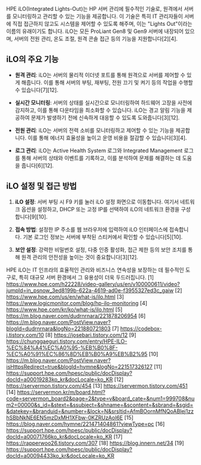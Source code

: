 HPE iLO(Integrated Lights-Out)는 HP 서버 관리에 필수적인 기술로, 원격에서 서버를 모니터링하고 관리할 수 있는 기능을 제공합니다. 이 기술은 특히 IT 관리자들이 서버에 직접 접근하지 않고도 시스템을 제어할 수 있도록 해주며, 이는 "Lights Out"이라는 이름의 유래이기도 합니다. iLO는 모든 ProLiant Gen8 및 Gen9 서버에 내장되어 있으며, 서버의 전원 관리, 온도 조절, 원격 콘솔 접근 등의 기능을 지원합니다[2][4].

## **iLO의 주요 기능**

- **원격 관리**: iLO는 서버의 물리적 이더넷 포트를 통해 원격으로 서버를 제어할 수 있게 해줍니다. 이를 통해 서버의 부팅, 재부팅, 전원 끄기 및 켜기 등의 작업을 수행할 수 있습니다[7][12].

- **실시간 모니터링**: 서버의 상태를 실시간으로 모니터링하여 하드웨어 고장을 사전에 감지하고, 이를 통해 다운타임을 최소화할 수 있습니다. iLO는 경고 알림 기능을 제공하여 문제가 발생하기 전에 신속하게 대응할 수 있도록 도와줍니다[3][12].

- **전원 관리**: iLO는 서버의 전력 소비를 모니터링하고 제어할 수 있는 기능을 제공합니다. 이를 통해 에너지 효율성을 높이고 운영 비용을 절감할 수 있습니다[3][4].

- **로그 관리**: iLO는 Active Health System 로그와 Integrated Management 로그를 통해 서버의 상태와 이벤트를 기록하고, 이를 분석하여 문제를 해결하는 데 도움을 줍니다[6][12].

## **iLO 설정 및 접근 방법**

1. **iLO 설정**: 서버 부팅 시 F9 키를 눌러 iLO 설정 화면으로 이동합니다. 여기서 네트워크 옵션을 설정하고, DHCP 또는 고정 IP를 선택하여 iLO의 네트워크 환경을 구성합니다[9][10].

2. **접속 방법**: 설정한 IP 주소를 웹 브라우저에 입력하여 iLO 인터페이스에 접속합니다. 기본 로그인 정보는 서버에 부착된 스티커에서 확인할 수 있습니다[5][10].

3. **보안 설정**: 강력한 비밀번호 설정, 다중 인증 활성화, 접근 제한 등의 보안 조치를 통해 원격 관리의 안전성을 높이는 것이 중요합니다[3][12].

HPE iLO는 IT 인프라의 효율적인 관리와 비즈니스 연속성을 보장하는 데 필수적인 도구로, 특히 대규모 서버 환경에서 그 유용성이 더욱 두드러집니다.
[1] https://www.hpe.com/h22228/video-gallery/us/en/v100000611/video?jumpId=in_psnow_3ed8199b-622a-4619-ad0e-f3955327ed3c_gaiw
[2] https://www.hpe.com/us/en/what-is/ilo.html
[3] https://www.logicmonitor.com/blog/hp-ilo-monitoring
[4] https://www.hpe.com/kr/ko/what-is/ilo.html
[5] https://m.blog.naver.com/dudrnrnara/221878206954
[6] https://m.blog.naver.com/PostView.naver?blogId=dudrnrnara&logNo=221880721803
[7] https://codebox-j.tistory.com/10
[8] https://josebari.tistory.com/12
[9] https://chunggaeguri.tistory.com/entry/HPE-ILO-%EC%84%A4%EC%A0%95-%EB%B0%8F-%EC%A0%91%EC%86%8D%EB%B0%A9%EB%B2%95
[10] https://m.blog.naver.com/PostView.naver?isHttpsRedirect=true&blogId=hymne&logNo=221517326127
[11] https://support.hpe.com/hpesc/public/docDisplay?docId=a00019283ko_kr&docLocale=ko_KR
[12] https://servermon.tistory.com/454
[13] https://servermon.tistory.com/451
[14] https://servermon.kr/m/board.html?code=servermon_board2&page=2&type=v&board_cate=&num1=999708&num2=00000&s_id=&stext=&ssubject=&shname=&scontent=&sbrand=&sgid=&datekey=&branduid=&number=&lock=N&srsltid=AfmBOornMfNQoABlej1zzhSBbNkNE6EN5mzDxMH1XFbw-0KZRUzAoI6E
[15] https://blog.naver.com/hymne/221471404861?viewType=pc
[16] https://support.hpe.com/hpesc/public/docDisplay?docId=a00071766ko_kr&docLocale=ko_KR
[17] https://rapperwoo26.tistory.com/307
[18] https://blog.innern.net/34
[19] https://support.hpe.com/hpesc/public/docDisplay?docId=a00094433ko_kr&docLocale=ko_KR
